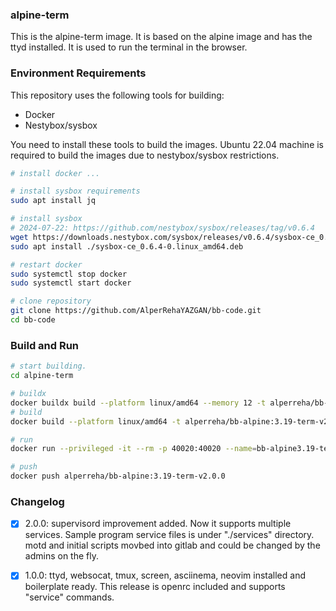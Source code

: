 ### alpine-term

This is the alpine-term image. It is based on the alpine image and has the ttyd installed. It is used to run the terminal in the browser.

### Environment Requirements

This repository uses the following tools for building:
- Docker
- Nestybox/sysbox  

You need to install these tools to build the images. Ubuntu 22.04 machine is required to build the images due to nestybox/sysbox restrictions.  

```bash
# install docker ...

# install sysbox requirements
sudo apt install jq

# install sysbox  
# 2024-07-22: https://github.com/nestybox/sysbox/releases/tag/v0.6.4
wget https://downloads.nestybox.com/sysbox/releases/v0.6.4/sysbox-ce_0.6.4-0.linux_amd64.deb
sudo apt install ./sysbox-ce_0.6.4-0.linux_amd64.deb

# restart docker
sudo systemctl stop docker
sudo systemctl start docker

# clone repository
git clone https://github.com/AlperRehaYAZGAN/bb-code.git
cd bb-code
```

### Build and Run


```bash
# start building.
cd alpine-term

# buildx
docker buildx build --platform linux/amd64 --memory 12 -t alperreha/bb-alpine:3.19-term-v2.0.0 .
# build
docker build --platform linux/amd64 -t alperreha/bb-alpine:3.19-term-v2.0.0 .

# run
docker run --privileged -it --rm -p 40020:40020 --name=bb-alpine3.19-term-v2.0.0 alperreha/bb-alpine:3.19-term-v2.0.0

# push 
docker push alperreha/bb-alpine:3.19-term-v2.0.0
```


### Changelog

- [x] 2.0.0: supervisord improvement added. Now it supports multiple services. 
  Sample program service files is under "./services" directory.  
  motd and initial scripts movbed into gitlab and could be changed by the admins on the fly.

- [x] 1.0.0: ttyd, websocat, tmux, screen, asciinema, neovim installed and boilerplate ready.
  This release is openrc included and supports "service" commands.
  

